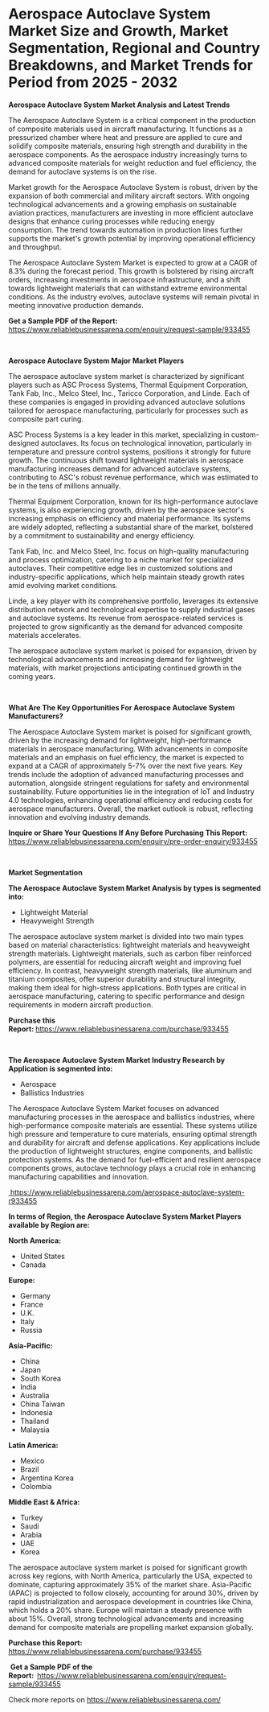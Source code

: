 <p><h1>Aerospace Autoclave System Market Size and Growth, Market Segmentation, Regional and Country Breakdowns, and Market Trends for Period from 2025 -  2032</h1></p><p><strong>Aerospace Autoclave System Market Analysis and Latest Trends</strong></p>
<p><p>The Aerospace Autoclave System is a critical component in the production of composite materials used in aircraft manufacturing. It functions as a pressurized chamber where heat and pressure are applied to cure and solidify composite materials, ensuring high strength and durability in the aerospace components. As the aerospace industry increasingly turns to advanced composite materials for weight reduction and fuel efficiency, the demand for autoclave systems is on the rise.</p><p>Market growth for the Aerospace Autoclave System is robust, driven by the expansion of both commercial and military aircraft sectors. With ongoing technological advancements and a growing emphasis on sustainable aviation practices, manufacturers are investing in more efficient autoclave designs that enhance curing processes while reducing energy consumption. The trend towards automation in production lines further supports the market's growth potential by improving operational efficiency and throughput.</p><p>The Aerospace Autoclave System Market is expected to grow at a CAGR of 8.3% during the forecast period. This growth is bolstered by rising aircraft orders, increasing investments in aerospace infrastructure, and a shift towards lightweight materials that can withstand extreme environmental conditions. As the industry evolves, autoclave systems will remain pivotal in meeting innovative production demands.</p></p>
<p><strong>Get a Sample PDF of the Report:&nbsp;</strong> <a href="https://www.reliablebusinessarena.com/enquiry/request-sample/933455?utm_campaign=2514&utm_medium=2&utm_source=Github&utm_content=ia&utm_term=11042025&utm_id=aerospace-autoclave-system">https://www.reliablebusinessarena.com/enquiry/request-sample/933455</a></p>
<p>&nbsp;</p>
<p><strong>Aerospace Autoclave System Major Market Players</strong></p>
<p><p>The aerospace autoclave system market is characterized by significant players such as ASC Process Systems, Thermal Equipment Corporation, Tank Fab, Inc., Melco Steel, Inc., Taricco Corporation, and Linde. Each of these companies is engaged in providing advanced autoclave solutions tailored for aerospace manufacturing, particularly for processes such as composite part curing.</p><p>ASC Process Systems is a key leader in this market, specializing in custom-designed autoclaves. Its focus on technological innovation, particularly in temperature and pressure control systems, positions it strongly for future growth. The continuous shift toward lightweight materials in aerospace manufacturing increases demand for advanced autoclave systems, contributing to ASC's robust revenue performance, which was estimated to be in the tens of millions annually.</p><p>Thermal Equipment Corporation, known for its high-performance autoclave systems, is also experiencing growth, driven by the aerospace sector's increasing emphasis on efficiency and material performance. Its systems are widely adopted, reflecting a substantial share of the market, bolstered by a commitment to sustainability and energy efficiency.</p><p>Tank Fab, Inc. and Melco Steel, Inc. focus on high-quality manufacturing and process optimization, catering to a niche market for specialized autoclaves. Their competitive edge lies in customized solutions and industry-specific applications, which help maintain steady growth rates amid evolving market conditions.</p><p>Linde, a key player with its comprehensive portfolio, leverages its extensive distribution network and technological expertise to supply industrial gases and autoclave systems. Its revenue from aerospace-related services is projected to grow significantly as the demand for advanced composite materials accelerates.</p><p>The aerospace autoclave system market is poised for expansion, driven by technological advancements and increasing demand for lightweight materials, with market projections anticipating continued growth in the coming years.</p></p>
<p>&nbsp;</p>
<p><strong>What Are The Key Opportunities For Aerospace Autoclave System Manufacturers?</strong></p>
<p><p>The Aerospace Autoclave System market is poised for significant growth, driven by the increasing demand for lightweight, high-performance materials in aerospace manufacturing. With advancements in composite materials and an emphasis on fuel efficiency, the market is expected to expand at a CAGR of approximately 5-7% over the next five years. Key trends include the adoption of advanced manufacturing processes and automation, alongside stringent regulations for safety and environmental sustainability. Future opportunities lie in the integration of IoT and Industry 4.0 technologies, enhancing operational efficiency and reducing costs for aerospace manufacturers. Overall, the market outlook is robust, reflecting innovation and evolving industry demands.</p></p>
<p><strong>Inquire or Share Your Questions If Any Before Purchasing This Report:</strong> <a href="https://www.reliablebusinessarena.com/enquiry/pre-order-enquiry/933455?utm_campaign=2514&utm_medium=2&utm_source=Github&utm_content=ia&utm_term=11042025&utm_id=aerospace-autoclave-system">https://www.reliablebusinessarena.com/enquiry/pre-order-enquiry/933455</a></p>
<p>&nbsp;</p>
<p><strong>Market Segmentation</strong></p>
<p><strong>The Aerospace Autoclave System Market Analysis by types is segmented into:</strong></p>
<p><ul><li>Lightweight Material</li><li>Heavyweight Strength</li></ul></p>
<p><p>The aerospace autoclave system market is divided into two main types based on material characteristics: lightweight materials and heavyweight strength materials. Lightweight materials, such as carbon fiber reinforced polymers, are essential for reducing aircraft weight and improving fuel efficiency. In contrast, heavyweight strength materials, like aluminum and titanium composites, offer superior durability and structural integrity, making them ideal for high-stress applications. Both types are critical in aerospace manufacturing, catering to specific performance and design requirements in modern aircraft production.</p></p>
<p><strong>Purchase this Report:&nbsp;</strong><a href="https://www.reliablebusinessarena.com/purchase/933455?utm_campaign=2514&utm_medium=2&utm_source=Github&utm_content=ia&utm_term=11042025&utm_id=aerospace-autoclave-system">https://www.reliablebusinessarena.com/purchase/933455</a></p>
<p>&nbsp;</p>
<p><strong>The Aerospace Autoclave System Market Industry Research by Application is segmented into:</strong></p>
<p><ul><li>Aerospace</li><li>Ballistics Industries</li></ul></p>
<p><p>The Aerospace Autoclave System Market focuses on advanced manufacturing processes in the aerospace and ballistics industries, where high-performance composite materials are essential. These systems utilize high pressure and temperature to cure materials, ensuring optimal strength and durability for aircraft and defense applications. Key applications include the production of lightweight structures, engine components, and ballistic protection systems. As the demand for fuel-efficient and resilient aerospace components grows, autoclave technology plays a crucial role in enhancing manufacturing capabilities and innovation.</p></p>
<p><a href="https://www.reliablebusinessarena.com/aerospace-autoclave-system-r933455?utm_campaign=2514&utm_medium=2&utm_source=Github&utm_content=ia&utm_term=11042025&utm_id=aerospace-autoclave-system">&nbsp;https://www.reliablebusinessarena.com/aerospace-autoclave-system-r933455</a></p>
<p><strong>In terms of Region, the Aerospace Autoclave System Market Players available by Region are:</strong></p>
<p>
    <p> <strong> North America: </strong>
        <ul>
            <li>United States</li>
            <li>Canada</li>
        </ul>
        </p> 
    <p> <strong> Europe: </strong>
        <ul>
            <li>Germany</li>
            <li>France</li>
            <li>U.K.</li>
            <li>Italy</li>
            <li>Russia</li>
        </ul>
        </p> 
    <p> <strong> Asia-Pacific: </strong>
        <ul>
            <li>China</li>
            <li>Japan</li>
            <li>South Korea</li>
            <li>India</li>
            <li>Australia</li>
            <li>China Taiwan</li>
            <li>Indonesia</li>
            <li>Thailand</li>
            <li>Malaysia</li>
        </ul>
        </p> 
    <p> <strong> Latin America: </strong>
        <ul>
            <li>Mexico</li>
            <li>Brazil</li>
            <li>Argentina Korea</li>
            <li>Colombia</li>
        </ul>
        </p> 
    <p> <strong> Middle East & Africa: </strong>
        <ul>
            <li>Turkey</li>
            <li>Saudi</li>
            <li>Arabia</li>
            <li>UAE</li>
            <li>Korea</li>
        </ul>
    </p>
    </p>
<p><p>The aerospace autoclave system market is poised for significant growth across key regions, with North America, particularly the USA, expected to dominate, capturing approximately 35% of the market share. Asia-Pacific (APAC) is projected to follow closely, accounting for around 30%, driven by rapid industrialization and aerospace development in countries like China, which holds a 20% share. Europe will maintain a steady presence with about 15%. Overall, strong technological advancements and increasing demand for composite materials are propelling market expansion globally.</p></p>
<p><strong>Purchase this Report: </strong><a href="https://www.reliablebusinessarena.com/purchase/933455?utm_campaign=2514&utm_medium=2&utm_source=Github&utm_content=ia&utm_term=11042025&utm_id=aerospace-autoclave-system">https://www.reliablebusinessarena.com/purchase/933455</a></p>
<p>&nbsp;<strong>Get a Sample PDF of the Report:&nbsp;&nbsp;</strong><a href="https://www.reliablebusinessarena.com/enquiry/request-sample/933455?utm_campaign=2514&utm_medium=2&utm_source=Github&utm_content=ia&utm_term=11042025&utm_id=aerospace-autoclave-system">https://www.reliablebusinessarena.com/enquiry/request-sample/933455</a></p>
<p><strong></strong></p>
<p>Check more reports on <a href="https://www.reliablebusinessarena.com/?utm_campaign=2514&utm_medium=2&utm_source=Github&utm_content=ia&utm_term=11042025&utm_id=aerospace-autoclave-system">https://www.reliablebusinessarena.com/</a></p>